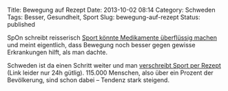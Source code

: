 Title: Bewegung auf Rezept
Date: 2013-10-02 08:14
Category: Schweden
Tags: Besser, Gesundheit, Sport
Slug: bewegung-auf-rezept
Status: published

SpOn schreibt reisserisch [Sport könnte Medikamente überflüssig
machen](http://www.spiegel.de/gesundheit/diagnose/praevention-gezielte-bewegung-koennte-medikamente-ueberfluessig-machen-a-925566.html)
und meint eigentlich, dass Bewegung noch besser gegen gewisse
Erkrankungen hilft, als man dachte.

Schweden ist da einen Schritt weiter und man [verschreibt Sport per
Rezept](http://www.dagensnyheter.se/shared/642f7ca5-7568-4a73-a763-152b82e71f97)
(Link leider nur 24h gütlig). 115.000 Menschen, also über ein Prozent
der Bevölkerung, sind schon dabei – Tendenz stark steigend.


